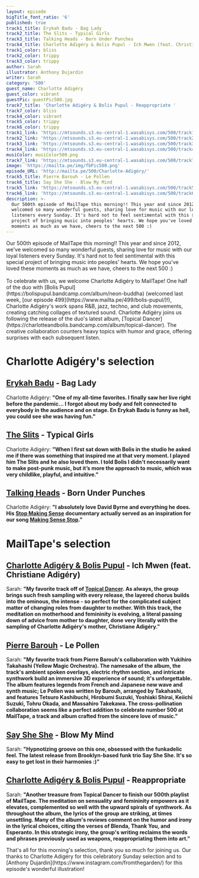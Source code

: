 ```yaml
---
layout: episode
bigTitle_font_ratio: '6'
published: true
track1_title: Erykah Badu - Bag Lady
track2_title: The Slits - Typical Girls
track3_title: Talking Heads - Born Under Punches
track4_title: Charlotte Adigéry & Bolis Pupul - Ich Mwen (feat. Christiane Adigéry)
track1_color: bliss
track2_color: trippy
track3_color: trippy
author: Sarah
illustrator: Anthony Dujardin
writer: Sarah
category: '500'
guest_name: Charlotte Adigéry
guest_color: vibrant
guestPic: guestPic500.jpg
track7_title: 'Charlotte Adigéry & Bolis Pupul - Reappropriate '
track7_color: bliss
track4_color: vibrant
track5_color: trippy
track6_color: trippy
track1_link: 'https://mtsounds.s3.eu-central-1.wasabisys.com/500/track1.mp3'
track2_link: 'https://mtsounds.s3.eu-central-1.wasabisys.com/500/track2.mp3'
track3_link: 'https://mtsounds.s3.eu-central-1.wasabisys.com/500/track3.mp3'
track4_link: 'https://mtsounds.s3.eu-central-1.wasabisys.com/500/track4.mp3'
musiColor: musiColor500.png
track7_link: 'https://mtsounds.s3.eu-central-1.wasabisys.com/500/track7.mp3'
image: 'https://mailta.pe/img/fbPic500.png'
episode_URL: 'http://mailta.pe/500/Charlotte-Adigéry/'
track5_title: Pierre Barouh - Le Pollen
track6_title: Say She She - Blow My Mind
track5_link: 'https://mtsounds.s3.eu-central-1.wasabisys.com/500/track5.mp3'
track6_link: 'https://mtsounds.s3.eu-central-1.wasabisys.com/500/track6.mp3'
description: >-
  Our 500th episode of MailTape this morning!! This year and since 2012, we've
  welcomed so many wonderful guests, sharing love for music with our loyal
  listeners every Sunday. It's hard not to feel sentimental with this special
  project of bringing music into peoples' hearts. We hope you've loved these
  moments as much as we have, cheers to the next 500 :)
---
```

<p id="introduction"> Our 500th episode of MailTape this morning!! This year and since 2012, we've welcomed so many wonderful guests, sharing love for music with our loyal listeners every Sunday. It's hard not to feel sentimental with this special project of bringing music into peoples' hearts. We hope you've loved these moments as much as we have, cheers to the next 500 :) 
    <br><br>
To celebrate with us, we welcome Charlotte Adigéry to MailTape! One half of the duo with [Bolis Pupul](https://bolispupul.bandcamp.com/album/neon-buddha) (welcomed last week, [our episode 499](https://www.mailta.pe/499/bolis-pupul/)!), Charlotte Adigéry's work spans R&B, jazz, techno, and club movements, creating catching collages of textured sound. Charlotte Adigéry joins us following the release of the duo's latest album, [Topical Dancer](https://charlotteandbolis.bandcamp.com/album/topical-dancer). The creative collaboration counters heavy topics with humor and grace, offering surprises with each subsequent listen. 
</p>

# Charlotte Adigéry's selection

## [Erykah Badu](https://www.instagram.com/erykahbadu/) - Bag Lady
Charlotte Adigéry: **"**One of my all-time favorites. I finally saw her live right before the pandemic... I forgot about my body and felt connected to everybody in the audience and on stage. En Erykah Badu is funny as hell, you could see she was having fun.**"**

## [The Slits](https://www.discogs.com/artist/33930-The-Slits) - Typical Girls
Charlotte Adigéry: **"**When I first sat down with Bolis in the studio he asked me if there was something that inspired me at that very moment. I played him The Slits and he also loved them. I told Bolis I didn't necessarily want to make post-punk music, but it’s more the approach to music, which was very childlike, playful, and intuitive.**"**

## [Talking Heads](https://www.facebook.com/TalkingHeadsofficial) - Born Under Punches
Charlotte Adigéry: **"**I absolutely love David Byrne and everything he does. His [Stop Making Sense](https://www.youtube.com/watch?v=_CUvkrtqbIM) documentary actually served as an inspiration for our song [Making Sense Stop](https://www.youtube.com/watch?v=_uxxi2HHHVA).**"**

# MailTape's selection

## [Charlotte Adigéry & Bolis Pupul](https://charlotteandbolis.com/) - Ich Mwen (feat. Christiane Adigéry)
Sarah: **"**My favorite track off of [Topical Dancer](https://charlotteandbolis.bandcamp.com/album/topical-dancer). As always, the group brings such fresh sampling with every release, the layered chorus builds into the ominous, the intense - so perfect for the complicated subject matter of changing roles from daughter to mother. With this track, the meditation on motherhood and femininity is evolving, a literal passing down of advice from mother to daughter, done very literally with the sampling of Charlotte Adigéry's mother, Christiane Adigéry.**"**

## [Pierre Barouh](https://wrwtfww.com/album/le-pollen) - Le Pollen
Sarah: **"**My favorite track from Pierre Barouh's collaboration with Yukihiro Takahashi (Yellow Magic Orchestra). The namesake of the album, the track's ambient spoken overlays, electric rhythm section, and intricate synthwork build an immersive 3D experience of sound; it's unforgettable. The album features legends from French and Japanese new wave and synth music; Le Pollen was written by Barouh, arranged by Takahashi, and features Tetsuro Kashibuchi, Hirobumi Suzuki, Yoshiaki Shirai, Keiichi Suzuki, Tohru Okada, and Massahiro Takekawa. The cross-pollination collaboration seems like a perfect addition to celebrate number 500 at MailTape, a track and album crafted from the sincere love of music.**"**

## [Say She She](https://saysheshe.bandcamp.com/) - Blow My Mind
Sarah: **"**Hypnotizing groove on this one, obsessed with the funkadelic feel. The latest release from Brooklyn-based funk trio Say She She. It's so easy to get lost in their harmonies :)**"**

## [Charlotte Adigéry & Bolis Pupul](https://charlotteandbolis.com/) - Reappropriate
Sarah: **"**Another treasure from Topical Dancer to finish our 500th playlist of MailTape. The meditation on sensuality and femininity empowers as it elevates, complemented so well with the upward spirals of synthwork. As throughout the album, the lyrics of the group are striking, at times unsettling. Many of the album's reviews comment on the humor and irony in the lyrical choices, citing the verses of Blenda, Thank You, and Esperanto. In this strategic irony, the group's writing reclaims the words and phrases previously used as weapons, reappropriating them into art.**"**

<p id="outroduction">That's all for this morning's selection, thank you so much for joining us. Our thanks to Charlotte Adigéry for this celebratory Sunday selection and to [Anthony Dujardin](https://www.instagram.com/fromthegarden/) for this episode's wonderful illustration!</p>
